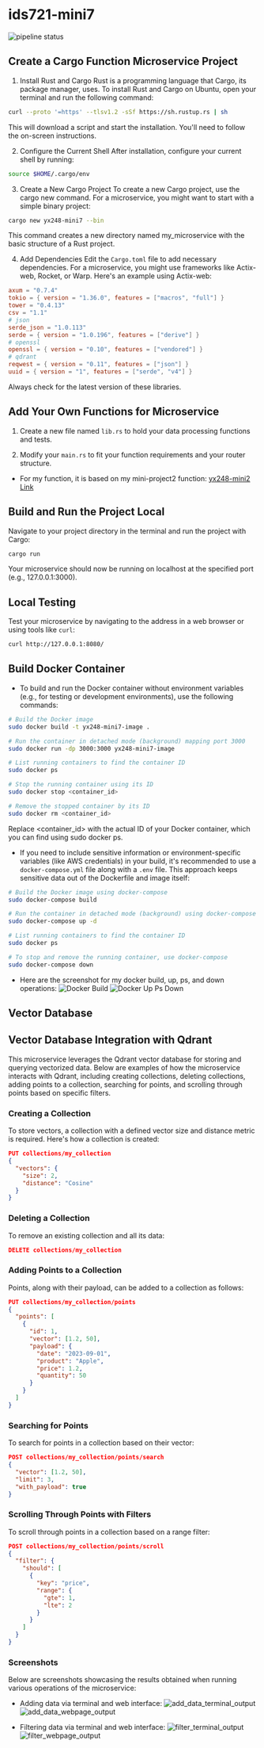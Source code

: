 # ids721-mini7

![pipeline status](https://gitlab.com/dukeaiml/IDS721/yx248-mini7/badges/main/pipeline.svg)

## Create a Cargo Function Microservice Project

1. Install Rust and Cargo
Rust is a programming language that Cargo, its package manager, uses. To install Rust and Cargo on Ubuntu, open your terminal and run the following command:

```bash
curl --proto '=https' --tlsv1.2 -sSf https://sh.rustup.rs | sh
```

This will download a script and start the installation. You'll need to follow the on-screen instructions.

2. Configure the Current Shell
After installation, configure your current shell by running:

```bash
source $HOME/.cargo/env
```

3. Create a New Cargo Project
To create a new Cargo project, use the cargo new command. For a microservice, you might want to start with a simple binary project:

```bash
cargo new yx248-mini7 --bin
```

This command creates a new directory named my_microservice with the basic structure of a Rust project.

4. Add Dependencies
Edit the `Cargo.toml` file to add necessary dependencies. For a microservice, you might use frameworks like Actix-web, Rocket, or Warp. Here's an example using Actix-web:

```toml
axum = "0.7.4"
tokio = { version = "1.36.0", features = ["macros", "full"] }
tower = "0.4.13"
csv = "1.1"
# json
serde_json = "1.0.113"
serde = { version = "1.0.196", features = ["derive"] }
# openssl
openssl = { version = "0.10", features = ["vendored"] }
# qdrant
reqwest = { version = "0.11", features = ["json"] }
uuid = { version = "1", features = ["serde", "v4"] }
```

Always check for the latest version of these libraries.


## Add Your Own Functions for Microservice

1. Create a new file named `lib.rs` to hold your data processing functions and tests.

2. Modify your `main.rs` to fit your function requirements and your router structure.

- For my function, it is based on my mini-project2 function:
[yx248-mini2 Link](https://gitlab.com/dukeaiml/IDS721/yx248-mini2)


## Build and Run the Project Local

Navigate to your project directory in the terminal and run the project with Cargo:

```bash
cargo run
```

Your microservice should now be running on localhost at the specified port (e.g., 127.0.0.1:3000).


## Local Testing
Test your microservice by navigating to the address in a web browser or using tools like `curl`:

```bash
curl http://127.0.0.1:8080/
```


## Build Docker Container

- To build and run the Docker container without environment variables (e.g., for testing or development environments), use the following commands:

```bash
# Build the Docker image
sudo docker build -t yx248-mini7-image .

# Run the container in detached mode (background) mapping port 3000
sudo docker run -dp 3000:3000 yx248-mini7-image

# List running containers to find the container ID
sudo docker ps

# Stop the running container using its ID
sudo docker stop <container_id>

# Remove the stopped container by its ID
sudo docker rm <container_id>
```

Replace <container_id> with the actual ID of your Docker container, which you can find using sudo docker ps.

- If you need to include sensitive information or environment-specific variables (like AWS credentials) in your build, it's recommended to use a `docker-compose.yml` file along with a `.env` file. This approach keeps sensitive data out of the Dockerfile and image itself:

```bash
# Build the Docker image using docker-compose
sudo docker-compose build

# Run the container in detached mode (background) using docker-compose
sudo docker-compose up -d

# List running containers to find the container ID
sudo docker ps

# To stop and remove the running container, use docker-compose
sudo docker-compose down
```

- Here are the screenshot for my docker build, up, ps, and down operations:
![Docker Build](images/docker-compose_build.png)
![Docker Up Ps Down](images/docker-compose_up_ps_down.png)

## Vector Database


## Vector Database Integration with Qdrant

This microservice leverages the Qdrant vector database for storing and querying vectorized data. Below are examples of how the microservice interacts with Qdrant, including creating collections, deleting collections, adding points to a collection, searching for points, and scrolling through points based on specific filters.

### Creating a Collection

To store vectors, a collection with a defined vector size and distance metric is required. Here's how a collection is created:

```json
PUT collections/my_collection
{
  "vectors": {
    "size": 2,
    "distance": "Cosine"
  }
}
```

### Deleting a Collection

To remove an existing collection and all its data:

```json
DELETE collections/my_collection
```

### Adding Points to a Collection

Points, along with their payload, can be added to a collection as follows:

```json
PUT collections/my_collection/points
{
  "points": [
    {
      "id": 1,
      "vector": [1.2, 50],
      "payload": {
        "date": "2023-09-01",
        "product": "Apple",
        "price": 1.2,
        "quantity": 50
      }
    }
  ]
}
```

### Searching for Points

To search for points in a collection based on their vector:

```json
POST collections/my_collection/points/search
{
  "vector": [1.2, 50],
  "limit": 3,
  "with_payload": true
}
```

### Scrolling Through Points with Filters

To scroll through points in a collection based on a range filter:

```json
POST collections/my_collection/points/scroll
{
  "filter": {
    "should": [
      {
        "key": "price",
        "range": {
          "gte": 1,
          "lte": 2
        }
      }
    ]
  }
}
```

### Screenshots

Below are screenshots showcasing the results obtained when running various operations of the microservice:

- Adding data via terminal and web interface:
![add_data_terminal_output](images/add_data_terminal_output.png)
![add_data_webpage_output](images/add_data_webpage_output.png)

- Filtering data via terminal and web interface:
![filter_terminal_output](images/filter_terminal_output.png)
![filter_webpage_output](images/filter_webpage_output.png)
